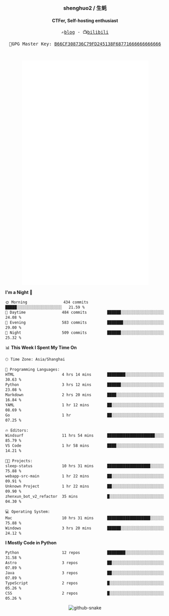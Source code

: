 <h3 align="center"> shenghuo2 / 生蚝 </h3>
<h4 align="center" >CTFer, Self-hosting enthusiast</h3>


<p align="center">
  <samp>
    ✍️<a href="https://blog.shenghuo2.top/">blog</a> -
    📺<a href="https://space.bilibili.com/85894935">bilibili</a>
  </samp>
</p>
<p align="center">
  <samp>
     🔐GPG Master Key: <a align="center" href="https://github.com/shenghuo2.gpg">B66CF308736C79FD245138F68771666666666666</a>
  </samp>
</p>
<br>
<p align="center">
  <a href="https://github.com/shenghuo2">
    <img width="400" align="top" src="https://github.com/shenghuo2/shenghuo2/blob/main/metrics.left.svg" />
  </a>
  <a href="https://github.com/shenghuo2">
    <img width="400" align="top" src="https://github.com/shenghuo2/shenghuo2/blob/main/metrics.right.svg" />
  </a>
</p>


<!--START_SECTION:waka-->
**I'm a Night 🦉** 

```text
🌞 Morning                434 commits         █████░░░░░░░░░░░░░░░░░░░░   21.59 % 
🌆 Daytime                484 commits         ██████░░░░░░░░░░░░░░░░░░░   24.08 % 
🌃 Evening                583 commits         ███████░░░░░░░░░░░░░░░░░░   29.00 % 
🌙 Night                  509 commits         ██████░░░░░░░░░░░░░░░░░░░   25.32 % 
```


📊 **This Week I Spent My Time On** 

```text
🕑︎ Time Zone: Asia/Shanghai

💬 Programming Languages: 
HTML                     4 hrs 14 mins       ████████░░░░░░░░░░░░░░░░░   30.63 % 
Python                   3 hrs 12 mins       ██████░░░░░░░░░░░░░░░░░░░   23.08 % 
Markdown                 2 hrs 20 mins       ████░░░░░░░░░░░░░░░░░░░░░   16.84 % 
YAML                     1 hr 12 mins        ██░░░░░░░░░░░░░░░░░░░░░░░   08.69 % 
Go                       1 hr                ██░░░░░░░░░░░░░░░░░░░░░░░   07.25 % 

🔥 Editors: 
Windsurf                 11 hrs 54 mins      █████████████████████░░░░   85.79 % 
VS Code                  1 hr 58 mins        ████░░░░░░░░░░░░░░░░░░░░░   14.21 % 

🐱‍💻 Projects: 
sleep-status             10 hrs 31 mins      ███████████████████░░░░░░   75.88 % 
webapp-src-main          1 hr 22 mins        ██░░░░░░░░░░░░░░░░░░░░░░░   09.91 % 
Unknown Project          1 hr 22 mins        ██░░░░░░░░░░░░░░░░░░░░░░░   09.90 % 
zhenxun_bot_v2_refactor  35 mins             █░░░░░░░░░░░░░░░░░░░░░░░░   04.30 % 

💻 Operating System: 
Mac                      10 hrs 31 mins      ███████████████████░░░░░░   75.88 % 
Windows                  3 hrs 20 mins       ██████░░░░░░░░░░░░░░░░░░░   24.12 % 
```

**I Mostly Code in Python** 

```text
Python                   12 repos            ████████░░░░░░░░░░░░░░░░░   31.58 % 
Astro                    3 repos             ██░░░░░░░░░░░░░░░░░░░░░░░   07.89 % 
Java                     3 repos             ██░░░░░░░░░░░░░░░░░░░░░░░   07.89 % 
TypeScript               2 repos             █░░░░░░░░░░░░░░░░░░░░░░░░   05.26 % 
CSS                      2 repos             █░░░░░░░░░░░░░░░░░░░░░░░░   05.26 % 
```




<!--END_SECTION:waka-->


<div align="center">
  <picture>
    <source media="(prefers-color-scheme: dark)" srcset="https://gist.githubusercontent.com/shenghuo2/bfce20b14ab0484cef03bae6e60e0b3a/raw/github-snake-dark.svg" />
    <source media="(prefers-color-scheme: light)" srcset="https://gist.githubusercontent.com/shenghuo2/bfce20b14ab0484cef03bae6e60e0b3a/raw/github-snake.svg" />
    <img alt="github-snake" src="https://gist.githubusercontent.com/shenghuo2/bfce20b14ab0484cef03bae6e60e0b3a/raw/github-snake.svg" />
  </picture>
</div>

<!--
**shenghuo2/shenghuo2** is a ✨ _special_ ✨ repository because its `README.md` (this file) appears on your GitHub profile.

Here are some ideas to get you started:

- 🔭 I’m currently working on ...
- 🌱 I’m currently learning ...
- 👯 I’m looking to collaborate on ...
- 🤔 I’m looking for help with ...
- 💬 Ask me about ...
- 📫 How to reach me: ...
- 😄 Pronouns: ...
- ⚡ Fun fact: ...
-->
